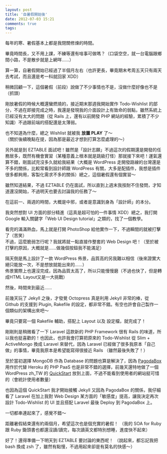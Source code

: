 ```yaml
---
layout: post
title: '自暑假開始後'
date: 2012-07-03 15:21
comments: true
tags: 
---
```



每年的寒、暑假基本上都是我閉關修煉的時間。

畢竟時間長，又不用上課，不練等還有啥事可做嗎？（口袋空空，就一台電腦跟鄉間小路，不是散步就是上網咩……）

算一算，自暑假開始已經過了半個月左右（也許更長，畢竟期末考周五天只有兩天去考試，而且還是考一科就回家 XDD）

稍微回顧一下，這個暑假（前段）說做了不少事情也不是，沒做什麼好像也不是（抓頭）

<!--more-->

剛放暑假的時候大概還蠻燃燒的，接近期末那週我開始實作 Todo-Wishlist 的部分，不過在即接完成之時，我還是發現我的介面設計上有致命的弱點，雖然系統上已經沒有太大的問題（從 Rails 上，還有以前開發 PHP 網站的經驗，累積了不少知識）不過跟前端的搭配還是太薄弱。

也不知道為什麼，總之 Wishlist 就被我 **放置 PLAY** 了～<br />
（關於後續晚點在提，因為那是最近才想到打算怎麼處理的～）

另外就是到 EZTABLE 面試吧！雖然是「設計志願」不過這次的假期還是開發的任務居多，既然有機會實習（某種意義上根本就是跳級打怪）那就接下來吧！運氣還算不錯，剛面試完沒多久就給我結果（大概是 WordPress 走開發路線的台灣還是不多的關係，比較常看到設計師跟 WordPress 有關，大多是配插件，我想是插件很多都夠用，客製化需求不多的關係）總之，這個暑假還有個實習～

雖然知道結果，不過 EZTABLE 仍在面試，所以直到上週末我按耐不住發問，才知道還沒開始，不過明天也要去討論我的任務了～

在這前一、兩週的時間，大概是中邪，或者是意識到身為「設計師」的本分。

我突然想對 UI 方面的部分精進（這真是超可怕的一件事情 XDD）總之，我打開 Google 輸入關鍵字「Web UI Design tutorial」之類的，找了一個教學。

看完的滿滿熱血，馬上就是打開 PhotoShop 給他實作一下，不過瞬間的就被打擊了（苦笑）<br />
不過，這麼脆弱怎行呢？我就將就一點直接作整套的 Web Design 吧！（至於被打擊的原因，大概就是……做幾個按鈕我不能滿足）

隔天倒是馬上設計了一款 WordPress 佈景，品質高的另我難以相信（後來證實大絕只能放一次，不是想放就能出來的……）<br />
佈景實際上也還沒完成，因為品質太高了，所以只能慢慢磨（不過也快了，但是轉成HTML Layout又是一大挑戰）

然後，時間來到最近……

前幾天玩了 Jekyll 之後，才發覺 Octopress 真是利用 Jekyll 非常的棒，從 Github 的支援到 Plugin, Rakefile 的設定，都非常不錯。有空也許會自己製作一個類似的架構出來吧～

畢竟只要寫一個 Rakefile 輔助，搭配上 Layout 以及 設定檔，就完成了！

剛剛則是稍微看了一下 Laravel 這款新的 PHP Framework 很有 Rails 的味道，所以我也挺喜歡的！也因此，也許我會打算把原來的 Todo-Wishlist 從 Slim + ActiveMongo 換成 Laravel 來替代，因為 Laravel 已經做了很多我原本「自己做」的事情，畢竟我原本是希望能寫得很接近 Rails （雖然最後失敗了！）

至於當初選擇 MongoDB 作為 Database 的問題也算是解決了，因為 [PagodaBox](https://pagodabox.com/) 用作於代替 Heroku 的 PHP PaaS 也是非常不錯的選擇，前幾天還特地做了一個 WordPress zh_TW 的 [QuickStart](https://pagodabox.com/cafe/elct9620/wordpress-zhtw) 放到上面，不過不能看到使用者的網站挺可惜的（會統計使用者數量）

也因為這個 QuickStart 我才開始接觸 Jekyll 又因為 PagodaBox 的關係，我仔細看了 Laravel 在加上我對 Web Design 某方面的「敏感度」提高，讓我決定再次設計 Todo-Wishlist 的 UI 並且搭配 Laravel 最後 Deploy 到 PagodaBox 上。

一切都串連起來了，感覺不錯～

距離暑假結束還有約兩個月，希望這次也是個充實的暑假！
（我的 SOA for Ruby 跟 Ruby 鋤頭書也都還沒讀/讀完，每次讀英文都特別想睡，進度快不起來）

好了！還得準備一下明天到 EZTABLE 要討論的東西呢！
（說起來，都忘記我把 bash 換成 zsh 了，雖然有點慢，不過用起來卻是有莫名的快感～）
